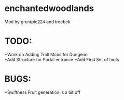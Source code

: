 enchantedwoodlands
==================

Mod by gruntpie224 and treebek

TODO:
==================
*Work on Adding Troll Mobs for Dungeon <br>
*Add Structure for Portal entrance
*Add First Set of tools

BUGS:
==================
*Swiftness Fruit generation is a bit off <br>

